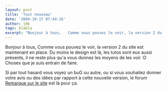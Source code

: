 ```yaml
---
layout: post
title: 'Tout nouveau'
date: '2004-10-17 07:44:16'
author: j0k
tags: blabla
excerpt: "Bonjour à tous,   Comme vous pouvez le voir, la version 2 du site est maintenant en place.   Du moins le design est là, les tutos sont eux aussi présents, il ne reste plus qu'a vous donnez les moyens de les voir  :D Choses que je suis entrain de faire.  \n  \nSi par tout hasard vous voyez un buG ou autre, ou si vous souhaitez donner votre avis ou des      …"
---
```


Bonjour à tous,   Comme vous pouvez le voir, la version 2 du site est maintenant en place.   Du moins le design est là, les tutos sont eux aussi présents, il ne reste plus qu'a vous donnez les moyens de les voir  :D Choses que je suis entrain de faire.

Si par tout hasard vous voyez un buG ou autre, ou si vous souhaitez donner votre avis ou des idées par rapport à cette nouvelle version, le forum [Remarque sur le site](http://www.j0k3r.net/forum/forum-remarque-sur-le-site-8.htm) est là pour ça.
